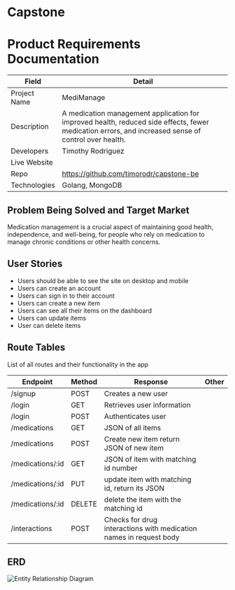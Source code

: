 # Capstone

# Product Requirements Documentation
| Field | Detail |
|-------|--------|
| Project Name | MediManage |
| Description | A medication management application for improved health, reduced side effects, fewer medication errors, and increased sense of control over health. |
| Developers | Timothy Rodriguez |
| Live Website |  |
| Repo | https://github.com/timorodr/capstone-be |
| Technologies | Golang, MongoDB |

## Problem Being Solved and Target Market

Medication management is a crucial aspect of maintaining good health, independence, and well-being, for people who rely on medication to manage chronic conditions or other health concerns.

## User Stories


- Users should be able to see the site on desktop and mobile
- Users can create an account
- Users can sign in to their account
- Users can create a new item
- Users can see all their items on the dashboard
- Users can update items
- User can delete items

## Route Tables

List of all routes and their functionality in the app

| Endpoint | Method | Response | Other |
| -------- | ------ | -------- | ----- |
| /signup | POST | Creates a new user | |
| /login | GET | Retrieves user information | |
| /login | POST | Authenticates user | |
| /medications | GET | JSON of all items | |
| /medications | POST | Create new item return JSON of new item | |
| /medications/:id | GET | JSON of item with matching id number | |
| /medications/:id | PUT | update item with matching id, return its JSON |  |
| /medications/:id | DELETE | delete the item with the matching id | |
| /interactions | POST | Checks for drug interactions with medication names in request body | |



## ERD
![Entity Relationship Diagram](https://i.imgur.com/0Gxp1Cy.png)
